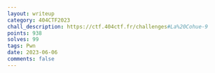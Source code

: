 ```yaml
---
layout: writeup
category: 404CTF2023
chall_description: https://ctf.404ctf.fr/challenges#La%20Cohue-9
points: 938
solves: 99
tags: Pwn
date: 2023-06-06
comments: false
---
```

